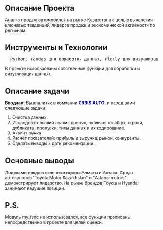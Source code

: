 <!DOCTYPE html>
<html>
<body>

<h1 style="font-size: 24px;">Описание Проекта</h1>
<p>Анализ продаж автомобилей на рынке Казахстана с целью выявления ключевых тенденций, лидеров продаж и экономической активности по регионам.</p>

<h1 style="font-size: 24px;">Инструменты и Технологии</h1>
<pre>
  Python, Pandas для обработки данных, Plotly для визуализации данных
</pre>
<p>В проекте использованы собственные функции для обработки и визуализации данных.</p>

<h1 style="font-size: 24px;">Описание задачи</h1>
<p><strong>Вводная:</strong> Вы аналитик в компании <span style="color: darkblue;"><strong>ORBIS AUTO</strong></span>, и перед вами следующие задачи:</p>
<ol>
  <li>Очистка данных.</li>
  <li>Исследовательский анализ данных, включая столбцы, строки, дубликаты, пропуски, типы данных и их кодирование.</li>
  <li>Анализ рынка.</li>
  <li>Расчёт показателей: прибыль и выручка, рынок, конкуренты.</li>
  <li>Сделать выводы и дать рекомендации.</li>
</ol>

<h1 style="font-size: 24px;">Основные выводы</h1>
<p>
  Лидерами продаж являются города Алматы и Астана. Среди автосалонов "Toyota Motor Kazakhstan" и "Astana-motors" демонстрируют лидерство. На рынке брендов Toyota и Hyundai занимают ведущие позиции.
</p>

<h1 style="font-size: 24px;">P.S.</h1>
<p>
  Модуль my_func не использовался, все функции прописаны непосредственно в проекте для целей оценки.
</p>

</body>
</html>
